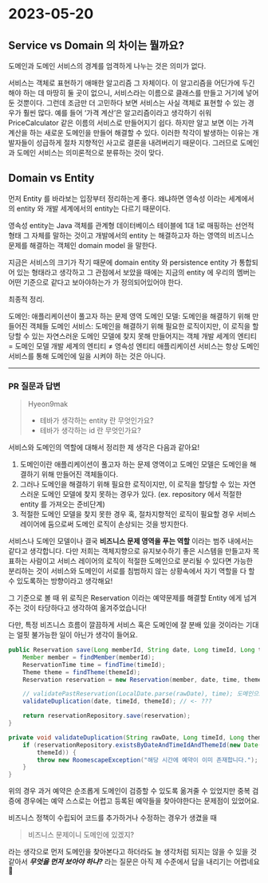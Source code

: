 # 2023-05-20

## Service vs Domain 의 차이는 뭘까요?

도메인과 도메인 서비스의 경계를 엄격하게 나누는 것은 의미가 없다. 

서비스는 객체로 표현하기 애매한 알고리즘 그 자체이다. 이 알고리즘을 어딘가에 두긴 해야 하는 데 마땅히 둘 곳이 없으니, 서비스라는 이름으로 클래스를 만들고 거기에 넣어둔 것뿐이다.
그런데 조금만 더 고민하다 보면 서비스는 사실 객체로 표현할 수 있는 경우가 훨씬 많다. 예를 들어 ‘가격 계산’은 알고리즘이라고 생각하기 쉬워 PriceCalculator 같은 이름의 서비스로 만들어지기 쉽다. 하지만 알고 보면 이는 가격 계산을 하는 새로운 도메인을 만들어 해결할 수 있다. 이러한 착각이 발생하는 이유는 개발자들이 성급하게 절차 지향적인 사고로 결론을 내려버리기 때문이다.
그러므로 도메인과 도메인 서비스는 의미론적으로 분류하는 것이 맞다.

## Domain vs Entity

먼저 Entity 를 바라보는 입장부터 정리하는게 좋다.
왜냐하면 영속성 이라는 세계에서의 entity 와 개발 세계에서의 entity는 다르기 때문이다.

영속성 entity는 Java 객체를 관계형 데이터베이스 테이블에 1대 1로 매핑하는 선언적 형태 그 자체를 말하는 것이고
개발에서의 entity 는 해결하고자 하는 영역의 비즈니스 문제를 해결하는 객체인 domain model 을 말한다.

지금은 서비스의 크기가 작기 때문에 domain entity 와 persistence entity 가 통합되어 있는 형태라고 생각하고 그 관점에서 보았을 때에는 지금의 entity 에 우리의 멤버는 어떤 기준으로 같다고 보아야하는가 가 정의되어있어야 한다.



최종적 정리.

도메인: 애플리케이션이 풀고자 하는 문제 영역
도메인 모델: 도메인을 해결하기 위해 만들어진 객체들
도메인 서비스: 도메인을 해결하기 위해 필요한 로직이지만, 이 로직을 할당할 수 있는 자연스러운 도메인 모델에 찾지 못해 만들어지는 객체
개발 세계의 엔티티 = 도메인 모델
개발 세계의 엔티티 ≠ 영속성 엔티티
애플리케이션 서비스는 항상 도메인 서비스를 통해 도메인에 일을 시켜야 하는 것은 아니다.

--- 

### PR 질문과 답변 

> Hyeon9mak   
> * 테바가 생각하는 entity 란 무엇인가요?
> * 테바가 생각하는 id 란 무엇인가요?  

서비스와 도메인의 역할에 대해서 정리한 제 생각은 다음과 같아요!

1. 도메인이란 애플리케이션이 풀고자 하는 문제 영역이고 도메인 모델은 도메인을 해결하기 위해 만들어진 객체들이다. 
2. 그러나 도메인을 해결하기 위해 필요한 로직이지만, 이 로직을 할당할 수 있는 자연스러운 도메인 모델에 찾지 못하는 경우가 있다. (ex. repository 에서 적절한 entity 를 가져오는 준비단계)
3. 적절한 도메인 모델을 찾지 못한 경우 혹, 절차지향적인 로직이 필요할 경우 서비스 레이어에 둠으로써 도메인 로직이 손상되는 것을 방지한다. 

서비스나 도메인 모델이나 결국 **비즈니스 문제 영역을 푸는 역할** 이라는 범주 내에서는 같다고 생각합니다. 
다만 저희는 객체지향으로 유지보수하기 좋은 시스템을 만들고자 목표하는 사람이고 
서비스 레이어의 로직이 적절한 도메인으로 분리될 수 있다면 가능한 분리하는 것이 
서비스와 도메인이 서로를 침범하지 않는 상황속에서 자기 역할을 다 할 수 있도록하는 방향이라고 생각해요!

그 기준으로 볼 때 위 로직은 Reservation 이라는 예약문제를 해결할 Entity 에게 넘겨주는 것이 타당하다고 생각하여
옮겨주었습니다! 

다만, 특정 비즈니스 흐름이 깔끔하게 서비스 혹은 도메인에 잘 분배 있을 것이라는 기대는 
얼핏 불가능한 일이 아닌가 생각이 들어요. 
```java 
public Reservation save(Long memberId, String date, Long timeId, Long themeId) {
    Member member = findMember(memberId);
    ReservationTime time = findTime(timeId);
    Theme theme = findTheme(themeId);
    Reservation reservation = new Reservation(member, date, time, theme, RESERVED);

    // validatePastReservation(LocalDate.parse(rawDate), time); 도메인으로 옮겨줌
    validateDuplication(date, timeId, themeId); // <- ???

    return reservationRepository.save(reservation);
}

private void validateDuplication(String rawDate, Long timeId, Long themeId) {
    if (reservationRepository.existsByDateAndTimeIdAndThemeId(new Date(rawDate), timeId,
        themeId)) {
        throw new RoomescapeException("해당 시간에 예약이 이미 존재합니다.");
    }
}
```
위의 경우 과거 예약은 순조롭게 도메인이 검증할 수 있도록 옮겨줄 수 있었지만 
중복 검증에 경우에는 예약 스스로는 어렵고 등록된 예약들을 찾아야한다는 문제점이 있었어요. 

비즈니스 정책이 수립되어 코드를 추가하거나 수정하는 경우가 생겼을 때 
> 비즈니스 문제이니 도메인에 있겠지? 

라는 생각으로 먼저 도메인을 찾아본다고 하더라도 늘 생각처럼 되지는 않을 수 있을 것 같아서 
**_무엇을 먼저 보아야 하나?_**  라는 질문은 아직 제 수준에서 답을 내리기는 어렵네요 🥲